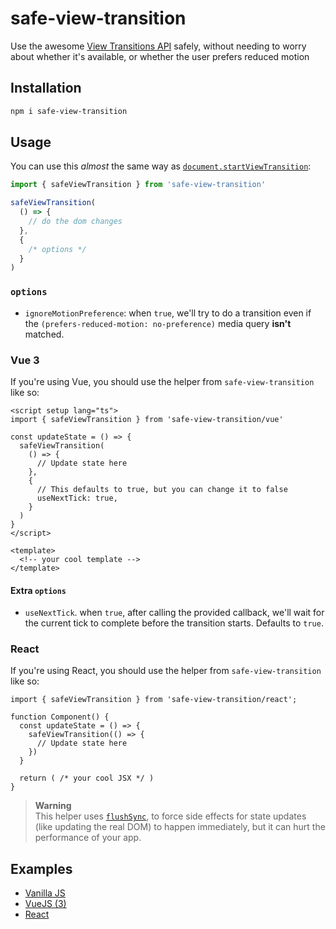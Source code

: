 # safe-view-transition

Use the awesome [View Transitions API](https://developer.mozilla.org/en-US/docs/Web/API/View_Transitions_API) safely, without needing to worry about whether it's available, or whether the user prefers reduced motion

## Installation

```sh
npm i safe-view-transition
```

## Usage

You can use this _almost_ the same way as [`document.startViewTransition`](https://developer.mozilla.org/en-US/docs/Web/API/Document/startViewTransition):

```ts
import { safeViewTransition } from 'safe-view-transition'

safeViewTransition(
  () => {
    // do the dom changes
  },
  {
    /* options */
  }
)
```

### `options`

- `ignoreMotionPreference`: when `true`, we'll try to do a transition even if the `(prefers-reduced-motion: no-preference)` media query **isn't** matched.

### Vue 3

If you're using Vue, you should use the helper from `safe-view-transition` like so:

```vue
<script setup lang="ts">
import { safeViewTransition } from 'safe-view-transition/vue'

const updateState = () => {
  safeViewTransition(
    () => {
      // Update state here
    },
    {
      // This defaults to true, but you can change it to false
      useNextTick: true,
    }
  )
}
</script>

<template>
  <!-- your cool template -->
</template>
```

#### Extra `options`

- `useNextTick`. when `true`, after calling the provided callback, we'll wait for the current tick to complete before the transition starts. Defaults to `true`.

### React

If you're using React, you should use the helper from `safe-view-transition` like so:

```tsx
import { safeViewTransition } from 'safe-view-transition/react';

function Component() {
  const updateState = () => {
    safeViewTransition(() => {
      // Update state here
    })
  }

  return ( /* your cool JSX */ )
}

```

> **Warning**  
> This helper uses [`flushSync`](https://react.dev/reference/react-dom/flushSync), to force side effects for state updates (like updating the real DOM) to happen immediately, but it can hurt the performance of your app.

## Examples

- [Vanilla JS](https://stackblitz.com/edit/vitejs-vite-i9dur1?file=main.js)
- [VueJS (3)](https://stackblitz.com/edit/vitejs-vite-8djczd?file=src%2FApp.vue)
- [React](https://stackblitz.com/edit/vitejs-vite-n6qsvz?file=src%2FApp.tsx)
